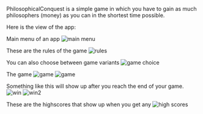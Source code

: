 PhilosophicalConquest is a simple game in which you have to gain as much philosophers (money) as you can in the shortest time possible.

Here is the view of the app:

Main menu of an app
![main menu](./zdjecia/1.png)

These are the rules of the game
![rules](./zdjecia/2.png)

You can also choose between game variants
![game choice](./zdjecia/8.png)

The game
![game](./zdjecia/3.png)
![game](./zdjecia/4.png)

Something like this will show up after you reach the end of your game.
![win](./zdjecia/5.png)
![win2](./zdjecia/6.png)

These are the highscores that show up when you get any
![high scores](./zdjecia/7.png)
